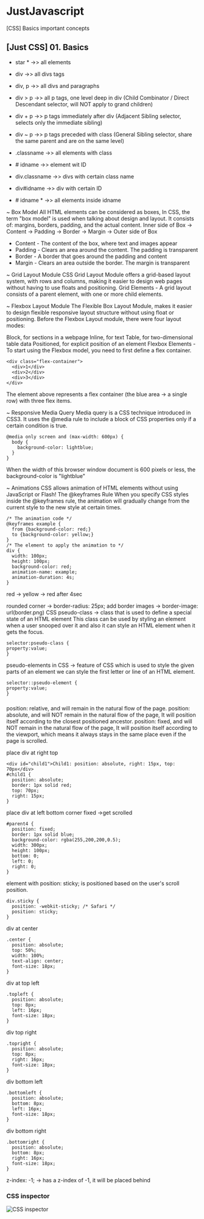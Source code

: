# JustJavascript

[CSS] Basics important concepts

## [Just CSS] 01. Basics

- star \* ->> all elements

- div ->> all divs tags

- div, p ->> all divs and paragraphs

- div > p ->> all p tags, one level deep in div (Child Combinator / Direct Descendant selector, will NOT apply to grand children)

- div + p ->> p tags immediately after div (Adjacent Sibling selector, selects only the immediate sibling)

- div ~ p ->> p tags preceded with class (General Sibling selector, share the same parent and are on the same level)

- .classname ->> all elements with class

- \# idname ->> element wit ID

- div.classname ->> divs with certain class name

- div#idname ->> div with certain ID

- \# idname \* ->> all elements inside idname

~ Box Model
All HTML elements can be considered as boxes,
In CSS, the term "box model" is used when talking about design and layout. It consists of: margins, borders, padding, and the actual content.
Inner side of Box -> Content -> Padding -> Border -> Margin -> Outer side of Box

- Content - The content of the box, where text and images appear
- Padding - Clears an area around the content. The padding is transparent
- Border - A border that goes around the padding and content
- Margin - Clears an area outside the border. The margin is transparent

~ Grid Layout Module
CSS Grid Layout Module offers a grid-based layout system, with rows and columns, making it easier to design web pages without having to use floats and positioning.
Grid Elements - A grid layout consists of a parent element, with one or more child elements.

~ Flexbox Layout Module
The Flexible Box Layout Module, makes it easier to design flexible responsive layout structure without using float or positioning.
Before the Flexbox Layout module, there were four layout modes:

Block, for sections in a webpage
Inline, for text
Table, for two-dimensional table data
Positioned, for explicit position of an element
Flexbox Elements - To start using the Flexbox model, you need to first define a flex container.

```
<div class="flex-container">
  <div>1</div>
  <div>2</div>
  <div>3</div>
</div>
```

The element above represents a flex container (the blue area -> a single row) with three flex items.

~ Responsive Media Query
Media query is a CSS technique introduced in CSS3.
It uses the @media rule to include a block of CSS properties only if a certain condition is true.

```
@media only screen and (max-width: 600px) {
  body {
    background-color: lightblue;
  }
}
```

When the width of this browser window document is 600 pixels or less, the background-color is "lightblue"

~ Animations
CSS allows animation of HTML elements without using JavaScript or Flash!
The @keyframes Rule
When you specify CSS styles inside the @keyframes rule, the animation will gradually change from the current style to the new style at certain times.

```
/* The animation code */
@keyframes example {
  from {background-color: red;}
  to {background-color: yellow;}
}
/* The element to apply the animation to */
div {
  width: 100px;
  height: 100px;
  background-color: red;
  animation-name: example;
  animation-duration: 4s;
}
```

red -> yellow -> red after 4sec

rounded corner -> border-radius: 25px;
add border images -> border-image: url(border.png)
CSS pseudo-class -> class that is used to define a special state of an HTML element
This class can be used by styling an element when a user snooped over it and also it can style an HTML element when it gets the focus.

```
selector:pseudo-class {
property:value;
}
```

pseudo-elements in CSS -> feature of CSS which is used to style the given parts of an element
we can style the first letter or line of an HTML element.

```
selector::pseudo-element {
property:value;
}
```

###

position: relative, and will remain in the natural flow of the page.
position: absolute, and will NOT remain in the natural flow of the page, It will position itself according to the closest positioned ancestor.
position: fixed, and will NOT remain in the natural flow of the page, It will position itself according to the viewport, which means it always stays in the same place even if the page is scrolled.

place div at right top

```
<div id="child1">Child1: position: absolute, right: 15px, top: 70px</div>
#child1 {
  position: absolute;
  border: 1px solid red;
  top: 70px;
  right: 15px;
}
```

place div at left bottom corner fixed ->get scrolled

```
#parent4 {
  position: fixed;
  border: 1px solid blue;
  background-color: rgba(255,200,200,0.5);
  width: 300px;
  height: 100px;
  bottom: 0;
  left: 0;
  right: 0;
}
```

element with position: sticky; is positioned based on the user's scroll position.

```
div.sticky {
  position: -webkit-sticky; /* Safari */
  position: sticky;
}

```

div at center

```
.center {
  position: absolute;
  top: 50%;
  width: 100%;
  text-align: center;
  font-size: 18px;
}
```

div at top left

```
.topleft {
  position: absolute;
  top: 8px;
  left: 16px;
  font-size: 18px;
}
```

div top right

```
.topright {
  position: absolute;
  top: 8px;
  right: 16px;
  font-size: 18px;
}
```

div bottom left

```
.bottomleft {
  position: absolute;
  bottom: 8px;
  left: 16px;
  font-size: 18px;
}
```

div bottom right

```
.bottomright {
  position: absolute;
  bottom: 8px;
  right: 16px;
  font-size: 18px;
}
```

z-index: -1; -> has a z-index of -1, it will be placed behind

### CSS inspector
![CSS inspector]()
